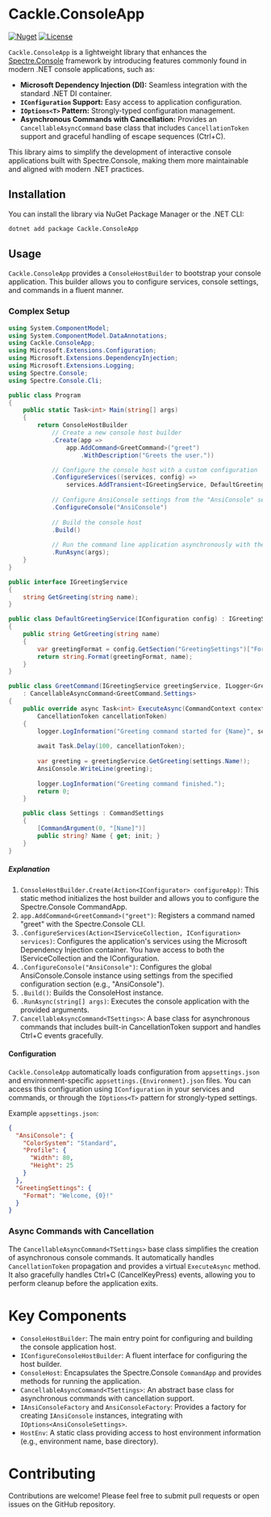 ﻿# Cackle.ConsoleApp

[![Nuget](https://img.shields.io/nuget/v/Cackle.ConsoleApp)](https://www.nuget.org/packages/Cackle.ConsoleApp)
[![License](https://img.shields.io/github/license/mrUlrik/Cackle.ConsoleApp)](https://github.com/mrUlrik/Cackle.ConsoleApp/blob/main/LICENSE)

`Cackle.ConsoleApp` is a lightweight library that enhances the [Spectre.Console](https://spectreconsole.net/) framework by introducing features commonly found in modern .NET console applications, such as:

* **Microsoft Dependency Injection (DI):** Seamless integration with the standard .NET DI container.
* **`IConfiguration` Support:** Easy access to application configuration.
* **`IOptions<T>` Pattern:** Strongly-typed configuration management.
* **Asynchronous Commands with Cancellation:** Provides an `CancellableAsyncCommand` base class that includes `CancellationToken` support and graceful handling of escape sequences (Ctrl+C).

This library aims to simplify the development of interactive console applications built with Spectre.Console, making them more maintainable and aligned with modern .NET practices.

## Installation

You can install the library via NuGet Package Manager or the .NET CLI:

```bash
dotnet add package Cackle.ConsoleApp
```

## Usage
`Cackle.ConsoleApp` provides a `ConsoleHostBuilder` to bootstrap your console application. This builder allows you to configure services, console settings, and commands in a fluent manner.

### Complex Setup
```csharp
using System.ComponentModel;
using System.ComponentModel.DataAnnotations;
using Cackle.ConsoleApp;
using Microsoft.Extensions.Configuration;
using Microsoft.Extensions.DependencyInjection;
using Microsoft.Extensions.Logging;
using Spectre.Console;
using Spectre.Console.Cli;

public class Program
{
    public static Task<int> Main(string[] args)
    {
        return ConsoleHostBuilder
            // Create a new console host builder
            .Create(app =>
                app.AddCommand<GreetCommand>("greet")
                    .WithDescription("Greets the user."))

            // Configure the console host with a custom configuration
            .ConfigureServices((services, config) =>
                services.AddTransient<IGreetingService, DefaultGreetingService>())
            
            // Configure AnsiConsole settings from the "AnsiConsole" section
            .ConfigureConsole("AnsiConsole")
            
            // Build the console host
            .Build()
            
            // Run the command line application asynchronously with the provided arguments.
            .RunAsync(args);
    }
}

public interface IGreetingService
{
    string GetGreeting(string name);
}

public class DefaultGreetingService(IConfiguration config) : IGreetingService
{
    public string GetGreeting(string name)
    {
        var greetingFormat = config.GetSection("GreetingSettings")["Format"] ?? "Hello, {0}!";
        return string.Format(greetingFormat, name);
    }
}

public class GreetCommand(IGreetingService greetingService, ILogger<GreetCommand> logger)
    : CancellableAsyncCommand<GreetCommand.Settings>
{
    public override async Task<int> ExecuteAsync(CommandContext context, Settings settings,
        CancellationToken cancellationToken)
    {
        logger.LogInformation("Greeting command started for {Name}", settings.Name);
        
        await Task.Delay(100, cancellationToken);
        
        var greeting = greetingService.GetGreeting(settings.Name!);
        AnsiConsole.WriteLine(greeting);
        
        logger.LogInformation("Greeting command finished.");
        return 0;
    }

    public class Settings : CommandSettings
    {
        [CommandArgument(0, "[Name]")]
        public string? Name { get; init; }
    }
}
```

##### Explanation
1. `ConsoleHostBuilder.Create(Action<IConfigurator> configureApp)`: This static method initializes the host builder and allows you to configure the Spectre.Console CommandApp.
2. `app.AddCommand<GreetCommand>("greet")`: Registers a command named "greet" with the Spectre.Console CLI.
3. `.ConfigureServices(Action<IServiceCollection, IConfiguration> services)`: Configures the application's services using the Microsoft Dependency Injection container. You have access to both the IServiceCollection and the IConfiguration.
4. `.ConfigureConsole("AnsiConsole")`: Configures the global AnsiConsole.Console instance using settings from the specified configuration section (e.g., "AnsiConsole").
5. `.Build()`: Builds the ConsoleHost instance.
6. `.RunAsync(string[] args)`: Executes the console application with the provided arguments.
7. `CancellableAsyncCommand<TSettings>`: A base class for asynchronous commands that includes built-in CancellationToken support and handles Ctrl+C events gracefully.

#### Configuration
`Cackle.ConsoleApp` automatically loads configuration from `appsettings.json` and environment-specific `appsettings.{Environment}.json` files. You can access this configuration using `IConfiguration` in your services and commands, or through the `IOptions<T>` pattern for strongly-typed settings.

Example `appsettings.json`:
```json
{
  "AnsiConsole": {
    "ColorSystem": "Standard",
    "Profile": {
      "Width": 80,
      "Height": 25
    }
  },
  "GreetingSettings": {
    "Format": "Welcome, {0}!"
  }
}
```

### Async Commands with Cancellation
The `CancellableAsyncCommand<TSettings>` base class simplifies the creation of asynchronous console commands. It automatically handles `CancellationToken` propagation and provides a virtual `ExecuteAsync` method. It also gracefully handles Ctrl+C (CancelKeyPress) events, allowing you to perform cleanup before the application exits.

# Key Components
* `ConsoleHostBuilder`: The main entry point for configuring and building the console application host.
* `IConfigureConsoleHostBuilder`: A fluent interface for configuring the host builder.
* `ConsoleHost`: Encapsulates the Spectre.Console `CommandApp` and provides methods for running the application.
* `CancellableAsyncCommand<TSettings>`: An abstract base class for asynchronous commands with cancellation support.
* `IAnsiConsoleFactory` and `AnsiConsoleFactory`: Provides a factory for creating `IAnsiConsole` instances, integrating with `IOptions<AnsiConsoleSettings>`.
* `HostEnv`: A static class providing access to host environment information (e.g., environment name, base directory).

# Contributing
Contributions are welcome! Please feel free to submit pull requests or open issues on the GitHub repository.
